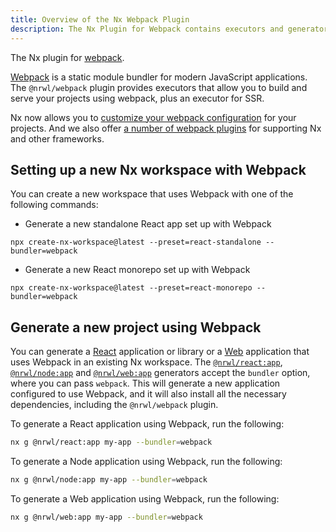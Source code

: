 ```yaml
---
title: Overview of the Nx Webpack Plugin
description: The Nx Plugin for Webpack contains executors and generators that support building applications using Webpack.
---
```


The Nx plugin for [webpack](https://webpack.js.org/).

[Webpack](https://webpack.js.org/) is a static module bundler for modern JavaScript applications. The `@nrwl/webpack` plugin provides executors that allow you to build and serve your projects using webpack, plus an executor for SSR.

Nx now allows you to [customize your webpack configuration](/packages/webpack/documents/webpack-config-setup) for your projects. And we also offer [a number of webpack plugins](/packages/webpack/documents/webpack-plugins) for supporting Nx and other frameworks.

## Setting up a new Nx workspace with Webpack

You can create a new workspace that uses Webpack with one of the following commands:

- Generate a new standalone React app set up with Webpack

```shell
npx create-nx-workspace@latest --preset=react-standalone --bundler=webpack
```

- Generate a new React monorepo set up with Webpack

```shell
npx create-nx-workspace@latest --preset=react-monorepo --bundler=webpack
```

## Generate a new project using Webpack

You can generate a [React](/packages/react) application or library or a [Web](/packages/web) application that uses Webpack in an existing Nx workspace. The [`@nrwl/react:app`](/packages/react/generators/application), [`@nrwl/node:app`](/packages/node/generators/application) and [`@nrwl/web:app`](/packages/web/generators/application) generators accept the `bundler` option, where you can pass `webpack`. This will generate a new application configured to use Webpack, and it will also install all the necessary dependencies, including the `@nrwl/webpack` plugin.

To generate a React application using Webpack, run the following:

```bash
nx g @nrwl/react:app my-app --bundler=webpack
```

To generate a Node application using Webpack, run the following:

```bash
nx g @nrwl/node:app my-app --bundler=webpack
```

To generate a Web application using Webpack, run the following:

```bash
nx g @nrwl/web:app my-app --bundler=webpack
```
